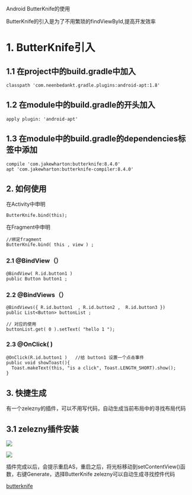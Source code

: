 Android ButterKnife的使用

ButterKnife的引入是为了不用繁琐的findViewById,提高开发效率

# 1. ButterKnife引入

## 1.1 在project中的build.gradle中加入

```
classpath 'com.neenbedankt.gradle.plugins:android-apt:1.8'
```

## 1.2 在module中的build.gradle的开头加入

```
apply plugin: 'android-apt'
```

## 1.3 在module中的build.gradle的dependencies标签中添加

```
compile 'com.jakewharton:butterknife:8.4.0'
apt 'com.jakewharton:butterknife-compiler:8.4.0'
```

## 2. 如何使用

在Activity中申明

```
ButterKnife.bind(this);
```

在Fragment中申明

```
//绑定fragment
ButterKnife.bind( this , view ) ;
```

###  2.1  @BindView（）

```
@BindView( R.id.button1 )
public Button button1 ;
```

###  2.2  @BindViews（）

```
@BindViews({ R.id.button1  , R.id.button2 ,  R.id.button3 })
public List<Button> buttonList ;

// 对应的使用
buttonList.get( 0 ).setText( "hello 1 ");
```

###  2.3  @OnClick( )

```
@OnClick(R.id.button1 )   //给 button1 设置一个点击事件
public void showToast(){
  Toast.makeText(this, "is a click", Toast.LENGTH_SHORT).show();
}
```
## 3. 快捷生成

有一个zelezny的插件，可以不用写代码，自动生成当前布局中的寻找布局代码

## 3.1 zelezny插件安装

![](http://img.blog.csdn.net/20161031141739545)

![](http://img.blog.csdn.net/20161031141833705)

插件完成以后，会提示重启AS，重启之后，将光标移动到setContentView()函数，右键Generate，选择ButterKnife zelezny可以自动生成寻找控件代码


[butterknife](http://jakewharton.github.io/butterknife/)
